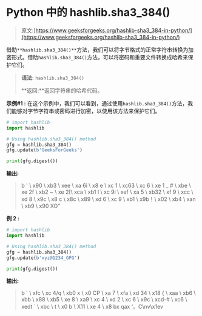 # Python 中的 hashlib.sha3_384()

> 原文:[https://www.geeksforgeeks.org/hashlib-sha3_384-in-python/](https://www.geeksforgeeks.org/hashlib-sha3_384-in-python/)

借助`**hashlib.sha3_384()**`方法，我们可以将字节格式的正常字符串转换为加密形式。借助`hashlib.sha3_384()`方法，可以将密码和重要文件转换成哈希来保护它们。

> **语法:** `hashlib.sha3_384()`
> 
> **返回:**返回字符串的哈希代码。

**示例#1 :**
在这个示例中，我们可以看到，通过使用`hashlib.sha3_384()`方法，我们能够对字节字符串或密码进行加密，以使用该方法来保护它们。

```py
# import hashlib
import hashlib

# Using hashlib.sha3_384() method
gfg = hashlib.sha3_384()
gfg.update(b'GeeksForGeeks')

print(gfg.digest())
```

**输出:**

> b ' \ x90 \ xb3 \ xee \ xa 6i \ x8 e \ xc 1 \ xc63 \ xc 6 \ xe 1 _ # \ xbe \ xe 2f \ xb2 ~ \ xe 2[\ xca \ xb1 I \ xc 9i \ xef \ xa 5 \ xb32 \ xf 9 \ xcc \ xd 8 \ x9c \ x8 c \ x8c \ x89 \ xd 6 \ xc 9 \ xb1 \ x9b！\ x02 \ xb4 \ xan \ xb9 \ x90 XO”

**例 2 :**

```py
# import hashlib
import hashlib

# Using hashlib.sha3_384() method
gfg = hashlib.sha3_384()
gfg.update(b'xyz@1234_GFG')

print(gfg.digest())
```

**输出:**

> b ' \ xfc \ xc 4/q \ xb0 x \ x0 CP \ xa 7 \ xfa \ xd 34 \ x18 { \ xaa \ xb6 \ xbb \ x88 \ xb5 \ xe 8 \ xa9 \ xc 4 \ xd 2 \ xc 6 \ x9c \ xcd-# \ xc6 \ xedt ` \ xbc \ t \ x0 b \ X11 \ xe 4 \ x8 bx qax '。C\nv\x1ev